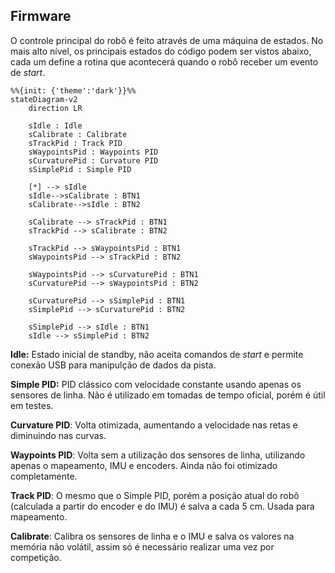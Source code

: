 ## Firmware

O controle principal do robô é feito através de uma máquina de estados. No mais alto nível, os principais estados do código podem ser vistos abaixo, cada um define a rotina que acontecerá quando o robô receber um evento de _start_.

```mermaid
%%{init: {'theme':'dark'}}%%
stateDiagram-v2
    direction LR

    sIdle : Idle
    sCalibrate : Calibrate
    sTrackPid : Track PID
    sWaypointsPid : Waypoints PID
    sCurvaturePid : Curvature PID
    sSimplePid : Simple PID

    [*] --> sIdle
    sIdle-->sCalibrate : BTN1
    sCalibrate-->sIdle : BTN2

    sCalibrate --> sTrackPid : BTN1
    sTrackPid --> sCalibrate : BTN2

    sTrackPid --> sWaypointsPid : BTN1
    sWaypointsPid --> sTrackPid : BTN2

    sWaypointsPid --> sCurvaturePid : BTN1
    sCurvaturePid --> sWaypointsPid : BTN2

    sCurvaturePid --> sSimplePid : BTN1
    sSimplePid --> sCurvaturePid : BTN2

    sSimplePid --> sIdle : BTN1
    sIdle --> sSimplePid : BTN2
```

**Idle:** Estado inicial de standby, não aceita comandos de _start_ e permite conexão USB para manipulção de dados da pista.

**Simple PID:** PID clássico com velocidade constante usando apenas os sensores de linha. Não é utilizado em tomadas de tempo oficial, porém é útil em testes.

**Curvature PID**: Volta otimizada, aumentando a velocidade nas retas e diminuindo nas curvas.

**Waypoints PID**: Volta sem a utilização dos sensores de linha, utilizando apenas o mapeamento, IMU e encoders. Ainda não foi otimizado completamente.

**Track PID**: O mesmo que o Simple PID, porém a posição atual do robô (calculada a partir do encoder e do IMU) é salva a cada 5 cm. Usada para mapeamento.

**Calibrate**: Calibra os sensores de linha e o IMU e salva os valores na memória não volátil, assim só é necessário realizar uma vez por competição.
